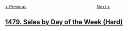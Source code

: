 <!--|This file generated by command(leetcode description); DO NOT EDIT.    |-->
<!--+----------------------------------------------------------------------+-->
<!--|@author    openset <openset.wang@gmail.com>                           |-->
<!--|@link      https://github.com/openset                                 |-->
<!--|@home      https://github.com/openset/leetcode                        |-->
<!--+----------------------------------------------------------------------+-->

[< Previous](../allocate-mailboxes "Allocate Mailboxes")
　　　　　　　　　　　　　　　　
[Next >](../running-sum-of-1d-array "Running Sum of 1d Array")

## [1479. Sales by Day of the Week (Hard)](https://leetcode.com/problems/sales-by-day-of-the-week "周内每天的销售情况")


